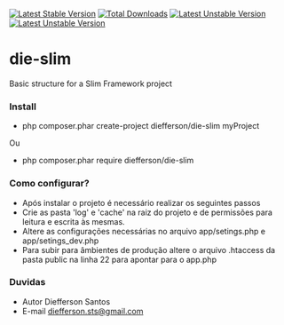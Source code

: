[![Latest Stable Version](https://poser.pugx.org/diefferson/die-slim/v/stable)](https://packagist.org/packages/diefferson/die-slim)
[![Total Downloads](https://poser.pugx.org/diefferson/die-slim/downloads)](https://packagist.org/packages/diefferson/die-slim)
[![Latest Unstable Version](https://poser.pugx.org/diefferson/die-slim/v/unstable)](https://packagist.org/packages/diefferson/die-slim)
[![Latest Unstable Version](https://poser.pugx.org/diefferson/die-slim/v/unstable)](https://packagist.org/packages/diefferson/die-slim)

# die-slim #
Basic structure for a Slim Framework project

### Install ###

* php composer.phar create-project diefferson/die-slim myProject

 Ou
 
 * php composer.phar require diefferson/die-slim 


### Como configurar? ###

* Após instalar o projeto é necessário realizar os seguintes passos
* Crie as pasta 'log' e 'cache' na raiz do projeto e de permissões para leitura e escrita às mesmas.
* Altere as configurações necessárias no arquivo app/setings.php e app/setings_dev.php
* Para subir para âmbientes de produção altere o arquivo .htaccess da pasta public na linha 22 para apontar para o app.php

### Duvidas ###
* Autor Diefferson Santos 
* E-mail diefferson.sts@gmail.com
